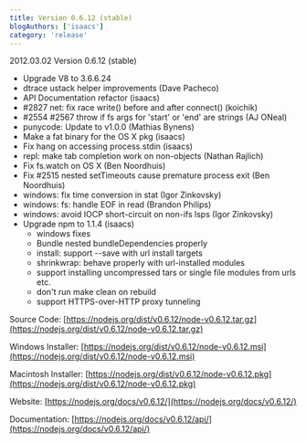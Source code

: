 ```yaml
---
title: Version 0.6.12 (stable)
blogAuthors: ['isaacs']
category: 'release'
---
```


2012.03.02 Version 0.6.12 (stable)

* Upgrade V8 to 3.6.6.24
* dtrace ustack helper improvements (Dave Pacheco)
* API Documentation refactor (isaacs)
* #2827 net: fix race write() before and after connect() (koichik)
* #2554 #2567 throw if fs args for 'start' or 'end' are strings (AJ ONeal)
* punycode: Update to v1.0.0 (Mathias Bynens)
* Make a fat binary for the OS X pkg (isaacs)
* Fix hang on accessing process.stdin (isaacs)
* repl: make tab completion work on non-objects (Nathan Rajlich)
* Fix fs.watch on OS X (Ben Noordhuis)
* Fix #2515 nested setTimeouts cause premature process exit (Ben Noordhuis)
* windows: fix time conversion in stat (Igor Zinkovsky)
* windows: fs: handle EOF in read (Brandon Philips)
* windows: avoid IOCP short-circuit on non-ifs lsps (Igor Zinkovsky)
* Upgrade npm to 1.1.4 (isaacs)
  * windows fixes
  * Bundle nested bundleDependencies properly
  * install: support --save with url install targets
  * shrinkwrap: behave properly with url-installed modules
  * support installing uncompressed tars or single file modules from urls etc.
  * don't run make clean on rebuild
  * support HTTPS-over-HTTP proxy tunneling

Source Code: [https://nodejs.org/dist/v0.6.12/node-v0.6.12.tar.gz](https://nodejs.org/dist/v0.6.12/node-v0.6.12.tar.gz)

Windows Installer: [https://nodejs.org/dist/v0.6.12/node-v0.6.12.msi](https://nodejs.org/dist/v0.6.12/node-v0.6.12.msi)

Macintosh Installer: [https://nodejs.org/dist/v0.6.12/node-v0.6.12.pkg](https://nodejs.org/dist/v0.6.12/node-v0.6.12.pkg)

Website: [https://nodejs.org/docs/v0.6.12/](https://nodejs.org/docs/v0.6.12/)

Documentation: [https://nodejs.org/docs/v0.6.12/api/](https://nodejs.org/docs/v0.6.12/api/)
